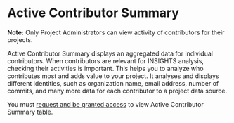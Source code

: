 # Active Contributor Summary

**Note:** Only Project Administrators can view activity of contributors for their projects.

Active Contributor Summary displays an aggregated data for individual contributors. When contributors are relevant for INSIGHTS analysis, checking their activities is important. This helps you to analyze who contributes most and adds value to your project. It analyses and displays different identities, such as organization name, email address, number of commits, and many more data for each contributor to a project data source.

You must [request and be granted access](request-access-to-active-contributor-summary.md) to view Active Contributor Summary table.

